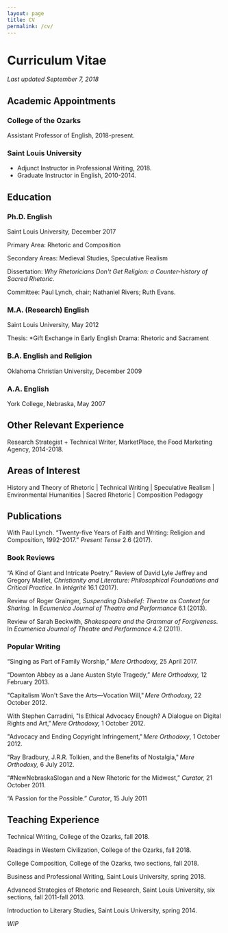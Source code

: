 ```yaml
---
layout: page
title: CV
permalink: /cv/
---
```


# Curriculum Vitae

*Last updated September 7, 2018*

## Academic Appointments

### College of the Ozarks

Assistant Professor of English, 2018-present.

### Saint Louis University

- Adjunct Instructor in Professional Writing, 2018.
- Graduate Instructor in English, 2010-2014.

## Education

### Ph.D. English

Saint Louis University, December 2017

Primary Area: Rhetoric and Composition

Secondary Areas: Medieval Studies, Speculative Realism

Dissertation: *Why Rhetoricians Don't Get Religion: a Counter-history of Sacred Rhetoric.*

Committee: Paul Lynch, chair; Nathaniel Rivers; Ruth Evans.

### M.A. (Research) English

Saint Louis University, May 2012

Thesis: *Gift Exchange in Early English Drama: Rhetoric and Sacrament

### B.A. English and Religion

Oklahoma Christian University, December 2009

### A.A. English

York College, Nebraska, May 2007

## Other Relevant Experience

Research Strategist + Technical Writer, MarketPlace, the Food Marketing Agency, 2014-2018.

## Areas of Interest

History and Theory of Rhetoric | Technical Writing | Speculative Realism | Environmental Humanities | Sacred Rhetoric | Composition Pedagogy

## Publications

With Paul Lynch. “Twenty-five Years of Faith and Writing: Religion and Composition, 1992-2017.” *Present Tense* 2.6 (2017).
 
### Book Reviews

“A Kind of Giant and Intricate Poetry.” Review of David Lyle Jeffrey and Gregory Maillet, *Christianity and Literature: Philosophical Foundations and Critical Practice.* In *Intégrité* 16.1 (2017).
 
Review of Roger Grainger, *Suspending Disbelief: Theatre as Context for Sharing.* In *Ecumenica Journal of Theatre and Performance* 6.1 (2013).
 
Review of Sarah Beckwith, *Shakespeare and the Grammar of Forgiveness.* In *Ecumenica Journal of Theatre and Performance* 4.2 (2011).

### Popular Writing

“Singing as Part of Family Worship,” *Mere Orthodoxy,* 25 April 2017. 

“Downton Abbey as a Jane Austen Style Tragedy,” *Mere Orthodoxy,* 12 February 2013. 

"Capitalism Won't Save the Arts—Vocation Will," *Mere Orthodoxy,* 22 October 2012. 

With Stephen Carradini, "Is Ethical Advocacy Enough? A Dialogue on Digital Rights and Art," *Mere Orthodoxy,* 1 October 2012. 

"Advocacy and Ending Copyright Infringement," *Mere Orthodoxy*, 1 October 2012. 

"Ray Bradbury, J.R.R. Tolkien, and the Benefits of Nostalgia," *Mere Orthodoxy,* 6 July 2012. 

“#NewNebraskaSlogan and a New Rhetoric for the Midwest,” *Curator,* 21 October 2011. 

“A Passion for the Possible.” *Curator*, 15 July 2011

## Teaching Experience

Technical Writing, College of the Ozarks, fall 2018.

Readings in Western Civilization, College of the Ozarks, fall 2018.

College Composition, College of the Ozarks, two sections, fall 2018.

Business and Professional Writing, Saint Louis University, spring 2018. 

Advanced Strategies of Rhetoric and Research, Saint Louis University, six sections, fall 2011-fall 2013. 

Introduction to Literary Studies, Saint Louis University, spring 2014. 

*WIP*
 
